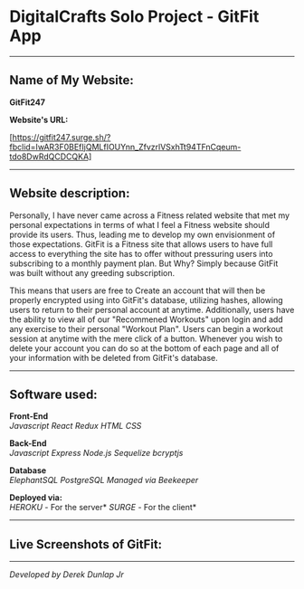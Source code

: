 # DigitalCrafts Solo Project - GitFit App
__________________________________________________

## Name of My Website: ##

**GitFit247**

**Website's URL:**

[https://gitfit247.surge.sh/?fbclid=IwAR3F0BEfIjQMLfIOUYnn_ZfvzrlVSxhTt94TFnCqeum-tdo8DwRdQCDCQKA]
__________________________________________________

## Website description:
Personally, I have never came across a Fitness related website that met my personal expectations in terms of what I feel a Fitness website should provide its users. Thus, leading me to develop my own envisionment of those expectations. GitFit is a Fitness site that allows users to have full access to everything the site has to offer without pressuring users into subscribing to a monthly payment plan. But Why? Simply because GitFit was built without any greeding subscription.

This means that users are free to Create an account that will then be properly encrypted using into GitFit's database, utilizing hashes, allowing users to return to their personal account at anytime. Additionally, users have the ability to view all of our "Recommened Workouts" upon login and add any exercise to their personal "Workout Plan". Users can begin a workout session at anytime with the mere click of a button. Whenever you wish to delete your account you can do so at the bottom of each page and all of your information with be deleted from GitFit's database.
__________________________________________________

## Software used: ##
**Front-End**<br/>
*Javascript*
*React*
*Redux*
*HTML*
*CSS*

**Back-End**<br/>
*Javascript*
*Express*
*Node.js*
*Sequelize*
*bcryptjs*

**Database**<br/>
*ElephantSQL*
*PostgreSQL*
*Managed via Beekeeper*

**Deployed via:**<br/>
*HEROKU* - For the server*
*SURGE* - For the client*
__________________________________________________

## Live Screenshots of GitFit: ##


__________________________________________________

*Developed by Derek Dunlap Jr*